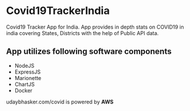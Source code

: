 # Covid19TrackerIndia
Covid19 Tracker App for India. App provides in depth stats on COVID19 in india covering States, Districts with the help of Public API data.

App utilizes following software components
--------------------------------------------
- NodeJS
- ExpressJS
- Marionette
- ChartJS
- Docker

udaybhasker.com/covid is powered by **AWS**
